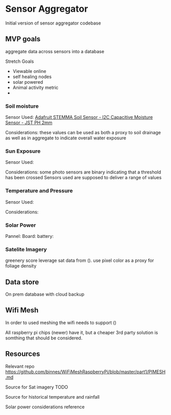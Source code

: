 # Sensor Aggregator

Initial version of sensor aggregator codebase

## MVP goals

aggregate data across sensors into a database

Stretch Goals
- Viewable online
- self healing nodes
- solar powered
- Animal activity metric
- 

### Soil moisture 
Sensor Used:
[Adafruit STEMMA Soil Sensor - I2C Capacitive Moisture Sensor - JST PH 2mm](https://www.adafruit.com/product/4026)

Considerations:
these values can be used as both a proxy to soil drainage as well as in aggregate to indicate overall water exposure


### Sun Exposure
Sensor Used:

Considerations:
some photo sensors are binary indicating that a threshold has been crossed
Sensors used are supposed to deliver a range of values 

### Temperature and Pressure
Sensor Used:

Considerations:


### Solar Power
Pannel:
Board:
battery:

### Satelite Imagery

greenery score
leverage sat data from (). use pixel color as a proxy for foliage density


## Data store
On prem database with cloud backup

## Wifi Mesh
In order to used meshing the wifi needs to support ()

All raspberry pi chips (newer) have it, but a cheaper 3rd party solution is somthing that should be considered.


## Resources
Relevant repo
https://github.com/binnes/WiFiMeshRaspberryPi/blob/master/part1/PIMESH.md

Source for Sat imagery
TODO

Source for historical temperature and rainfall

Solar power considerations reference




